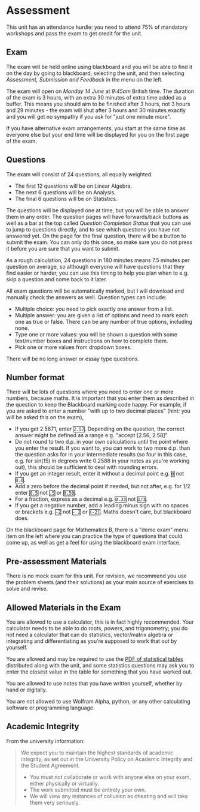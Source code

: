# Assessment

This unit has an attendance hurdle: you need to attend 75% of mandatory workshops and pass the exam to get credit for the unit.

## Exam

The exam will be held online using blackboard and you will be able to
find it on the day by going to blackboard, selecting the unit, and then
selecting _Assessment, Submission and Feedback_ in the menu on the
left.

The exam will open on _Monday 14 June_ at _9:45am_ British time. The duration of the exam is 3 hours, with an extra 30 minutes of extra time added as a buffer. This means you should aim to be finished after 3 hours, not 3 hours and 29 minutes - the exam will shut after 3 hours and 30 minutes exactly and you will get no sympathy if you ask for "just one minute more".

If you have alternative exam arrangements, you start at the same time as everyone else but your end time will be displayed for you on the first page of the exam.

## Questions

The exam will consist of 24 questions, all equally weighted.

  - The first 12 questions will be on Linear Algebra.
  - The next 6 questions will be on Analysis.
  - The final 6 questions will be on Statistics.

The questions will be displayed one at time, but you will be able to
answer them in any order. The question pages will have forwards/back
buttons as well as a bar at the top called _Question Completion Status_
that you can use to jump to questions directly, and to see which
questions you have not answered yet. On the page for the final
question, there will be a button to submit the exam. You can only do
this once, so make sure you do not press it before you are sure that you
want to submit.

As a rough calculation, 24 questions in 180 minutes means 7.5 minutes
per question on average, so although everyone will have questions that
they find easier or harder, you can use this timing to help you plan when
to e.g. skip a question and come back to it later.

All exam questions will be automatically marked, but I will download and
manually check the answers as well. Question types can include:

  - Multiple choice: you need to pick exactly one answer from a list.
  - Multiple answer: you are given a list of options and need to mark each one as true or false. There can be any number of true options, including none.
  - Type one or more values: you will be shown a question with some text/number boxes and instructions on how to complete them.
  - Pick one or more values from dropdown boxes.

There will be no long answer or essay type questions.

## Number format

<style>
code {
  border: 1px solid #000;
}
</style>

There will be lots of questions where you need to enter one or more numbers, because maths. 
It is important that you enter them as described in the question to keep the Blackboard marking code happy. 
For example, if you are asked to enter a number "with up to two decimal places" (hint: you will be asked this on the exam),

  - If you get 2.5671, enter `2.57`. Depending on the question, the correct answer might be defined as a range e.g. "accept [2.56, 2.58]". 
  - Do not round to two d.p. in your own calculations until the point where you enter the result. If you want to, you can work to two more d.p. than the question asks for in your intermediate results (so four in this case, e.g. for sin(15) in degrees write 0.2588 in your notes as you're working out), this should be sufficient to deal with rounding errors.
  - If you get an integer result, enter it without a decimal point e.g. `0` not `0.0`. 
  - Add a zero before the decimal point if needed, but not after, e.g. for 1/2 enter `0.5` not `.5` or `0.50`.
  - For a fraction, express as a decimal e.g. `0.33` not `1/3`.
  - If you get a negative number, add a leading minus sign with no spaces or brackets e.g. `-2` not `- 2` or `(-2)`. Maths doesn't care, but blackboard does.

On the blackboard page for Mathematics B, there is a "demo exam"
menu item on the left where you can practice the type of questions that
could come up, as well as get a feel for using the blackboard exam
interface.

## Pre-assessment Materials

There is no mock exam for this unit. For revision, we recommend you
use the problem sheets (and their solutions) as your main source of
exercises to solve and revise.

## Allowed Materials in the Exam

You are allowed to use a calculator, this is in fact highly recommended. Your calculator needs to be able to do roots, powers, and trigonometry; you do not need a calculator that can do statistics, vector/matrix algebra or integrating and differentiating as you're supposed to work that out by yourself.

You are allowed and may be required to use the [PDF of statistical tables](https://uob.sharepoint.com/:b:/r/teams/grp-COMS10013/Shared%20Documents/statistics/tables.pdf) distributed along with the unit, and some statistics questions may ask you to enter the closest value in the table for something that you have worked out.

You are allowed to use notes that you have written yourself, whether by hand or digitally.

You are not allowed to use Wolfram Alpha, python, or any other calculating software or programming language.

## Academic Integrity

From the university information:

> We expect you to maintain the highest standards of academic
> integrity, as set out in the University Policy on Academic Integrity
> and the Student Agreement.
>
>   - You must not collaborate or work with anyone else on your exam, either physically or virtually.
>   - The work submitted must be entirely your own.
>   - We will view any instances of collusion as cheating and will take them very seriously.

